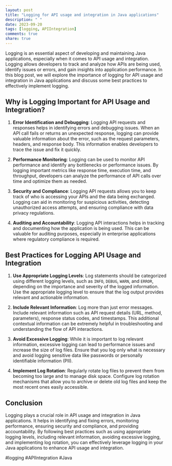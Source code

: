 ```yaml
---
layout: post
title: "Logging for API usage and integration in Java applications"
description: " "
date: 2023-09-20
tags: [logging, APIIntegration]
comments: true
share: true
---
```


Logging is an essential aspect of developing and maintaining Java applications, especially when it comes to API usage and integration. Logging allows developers to track and analyze how APIs are being used, identify issues or errors, and gain insights into application performance. In this blog post, we will explore the importance of logging for API usage and integration in Java applications and discuss some best practices to effectively implement logging.

## Why is Logging Important for API Usage and Integration?

1. **Error Identification and Debugging**: Logging API requests and responses helps in identifying errors and debugging issues. When an API call fails or returns an unexpected response, logging can provide valuable information about the error, such as the request parameters, headers, and response body. This information enables developers to trace the issue and fix it quickly.

2. **Performance Monitoring**: Logging can be used to monitor API performance and identify any bottlenecks or performance issues. By logging important metrics like response time, execution time, and throughput, developers can analyze the performance of API calls over time and optimize them as needed.

3. **Security and Compliance**: Logging API requests allows you to keep track of who is accessing your APIs and the data being exchanged. Logging can aid in monitoring for suspicious activities, detecting unauthorized access attempts, and ensuring compliance with data privacy regulations.

4. **Auditing and Accountability**: Logging API interactions helps in tracking and documenting how the application is being used. This can be valuable for auditing purposes, especially in enterprise applications where regulatory compliance is required.

## Best Practices for Logging API Usage and Integration

1. **Use Appropriate Logging Levels**: Log statements should be categorized using different logging levels, such as `INFO`, `DEBUG`, `WARN`, and `ERROR`, depending on the importance and severity of the logged information. Use the appropriate logging level to ensure that the log output provides relevant and actionable information.

2. **Include Relevant Information**: Log more than just error messages. Include relevant information such as API request details (URL, method, parameters), response status codes, and timestamps. This additional contextual information can be extremely helpful in troubleshooting and understanding the flow of API interactions.

3. **Avoid Excessive Logging**: While it is important to log relevant information, excessive logging can lead to performance issues and increase the size of log files. Ensure that you log only what is necessary and avoid logging sensitive data like passwords or personally identifiable information (PII).

4. **Implement Log Rotation**: Regularly rotate log files to prevent them from becoming too large and to manage disk space. Configure log rotation mechanisms that allow you to archive or delete old log files and keep the most recent ones easily accessible.

## Conclusion

Logging plays a crucial role in API usage and integration in Java applications. It helps in identifying and fixing errors, monitoring performance, ensuring security and compliance, and providing accountability. By following best practices such as using appropriate logging levels, including relevant information, avoiding excessive logging, and implementing log rotation, you can effectively leverage logging in your Java applications to enhance API usage and integration.

#logging #APIIntegration #Java
